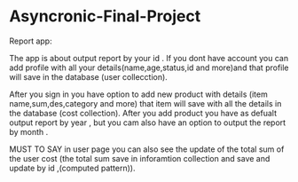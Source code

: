 # Asyncronic-Final-Project
Report app:
 
The app is about output report by your id .
If you dont have account you can add profile with all your details(name,age,status,id and more)and that profile will save in the database (user collecction).

  After you sign in you have option to add new product with details (item name,sum,des,category and more) that item will save with all the details in the database (cost collection).
After you add product you have as defualt output report by year , but you cam also have an option to output the report by month .

MUST TO SAY in user page you can also see the update of the total sum of the user cost (the total sum save in inforamtion collection and  save and update by id ,(computed pattern)).  
